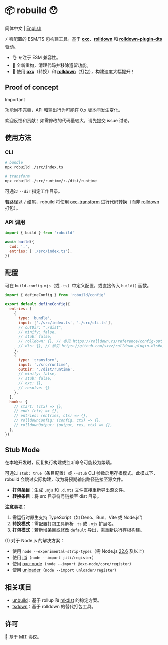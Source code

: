 # 📦 robuild 😯

简体中文 | <a href="./README-zh.md">English</a>

⚡️ 零配置的 ESM/TS 包构建工具。基于 [**oxc**](https://oxc.rs/)、[**rolldown**](https://rolldown.rs/) 和 [**rolldown-plugin-dts**](https://github.com/sxzz/rolldown-plugin-dts) 驱动。

- 👌 专注于 ESM 兼容性。
- 🌱 全新重构，清理代码并移除遗留功能。
- 🚀 使用 [**oxc**](https://oxc.rs/)（转换）和 [**rolldown**](https://rolldown.rs/)（打包），构建速度大幅提升！

## Proof of concept

> [!IMPORTANT]
>
> 功能尚不完善，API 和输出行为可能在 0.x 版本间发生变化。
>
> 欢迎反馈和贡献！如需修改的代码量较大，请先提交 issue 讨论。

## 使用方法

### CLI

```sh
# bundle
npx robuild ./src/index.ts

# transform
npx robuild ./src/runtime/:./dist/runtime
```

可通过 `--dir` 指定工作目录。

若路径以 `/` 结尾，robuild 将使用 [oxc-transform](https://www.npmjs.com/package/oxc-transform) 进行代码转换（而非 [rolldown](https://rolldown.rs/) 打包）。

### API 调用

```js
import { build } from 'robuild'

await build({
  cwd: '.',
  entries: ['./src/index.ts'],
})
```

## 配置

可在 `build.config.mjs`（或 `.ts`）中定义配置，或直接传入 `build()` 函数。

```js
import { defineConfig } from 'robuild/config'

export default defineConfig({
  entries: [
    {
      type: 'bundle',
      input: ['./src/index.ts', './src/cli.ts'],
      // outDir: "./dist",
      // minify: false,
      // stub: false,
      // rolldown: {}, // 参见 https://rolldown.rs/reference/config-options
      // dts: {}, // 参见 https://github.com/sxzz/rolldown-plugin-dts#options
    },
    {
      type: 'transform',
      input: './src/runtime',
      outDir: './dist/runtime',
      // minify: false,
      // stub: false,
      // oxc: {},
      // resolve: {}
    },
  ],
  hooks: {
    // start: (ctx) => {},
    // end: (ctx) => {},
    // entries: (entries, ctx) => {},
    // rolldownConfig: (config, ctx) => {},
    // rolldownOutput: (output, res, ctx) => {},
  },
})
```

## Stub Mode

在本地开发时，反复执行构建或监听命令可能较为繁琐。

可通过 `stub: true`（条目配置）或 `--stub` CLI 参数启用存根模式。此模式下，robuild 会跳过实际构建，改为将预期输出路径链接至源文件。

- **打包条目**：生成 `.mjs` 和 `.d.mts` 文件直接重新导出源文件。
- **转换条目**：将 src 目录符号链接至 dist 目录。

**注意事项：**

1. 需运行时原生支持 TypeScript（如 Deno、Bun、Vite 或 Node.js¹）
2. **转换模式**：需配置打包工具解析 `.ts` 或 `.mjs` 扩展名。
3. **打包模式**：若新增条目或修改 `default` 导出，需重新执行存根构建。

(1) 对于 Node.js 的解决方案：

- 使用 `node --experimental-strip-types`（需 Node.js [22.6](https://nodejs.org/en/blog/release/v22.6.0) 及以上）
- 使用 [jiti](https://github.com/unjs/jiti)（`node --import jiti/register`）
- 使用 [oxc-node](https://github.com/oxc-project/oxc-node)（`node --import @oxc-node/core/register`）
- 使用 [unloader](https://github.com/sxzz/unloader)（`node --import unloader/register`）

## 相关项目

- [unbuild](https://github.com/unjs/unbuild)：基于 rollup 和 [mkdist](https://github.com/unjs/mkdist) 的稳定方案。
- [tsdown](https://tsdown.dev/)：基于 rolldown 的替代打包工具。

## 许可

💛 基于 [MIT](./LICENSE) 协议。
